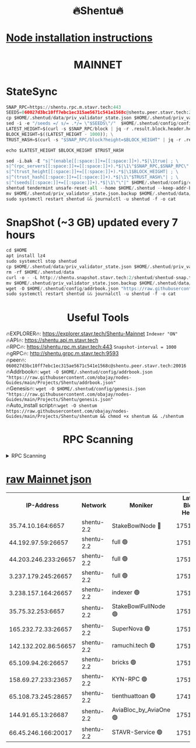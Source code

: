 <h1 align="center"> 🔥Shentu🔥</h1>

[Node installation instructions](https://github.com/obajay/nodes-Guides/tree/main/Projects/Shentu)
=
<h1 align="center"> MAINNET</h1>

# StateSync
```python
SNAP_RPC=https://shentu.rpc.m.stavr.tech:443
SEEDS=060027d3bc10ff7ebc1ec315ae5671c541e1568c@shentu.peer.stavr.tech:20016
cp $HOME/.shentud/data/priv_validator_state.json $HOME/.shentud/priv_validator_state.json.backup
sed -i -e "/seeds =/ s/= .*/= \"$SEEDS\"/"  $HOME/.shentud/config/config.toml
LATEST_HEIGHT=$(curl -s $SNAP_RPC/block | jq -r .result.block.header.height); \
BLOCK_HEIGHT=$((LATEST_HEIGHT - 1000)); \
TRUST_HASH=$(curl -s "$SNAP_RPC/block?height=$BLOCK_HEIGHT" | jq -r .result.block_id.hash)

echo $LATEST_HEIGHT $BLOCK_HEIGHT $TRUST_HASH

sed -i.bak -E "s|^(enable[[:space:]]+=[[:space:]]+).*$|\1true| ; \
s|^(rpc_servers[[:space:]]+=[[:space:]]+).*$|\1\"$SNAP_RPC,$SNAP_RPC\"| ; \
s|^(trust_height[[:space:]]+=[[:space:]]+).*$|\1$BLOCK_HEIGHT| ; \
s|^(trust_hash[[:space:]]+=[[:space:]]+).*$|\1\"$TRUST_HASH\"| ; \
s|^(seeds[[:space:]]+=[[:space:]]+).*$|\1\"\"|" $HOME/.shentud/config/config.toml
shentud tendermint unsafe-reset-all --home $HOME/.shentud --keep-addr-book
mv $HOME/.shentud/priv_validator_state.json.backup $HOME/.shentud/data/priv_validator_state.json
sudo systemctl restart shentud && journalctl -u shentud -f -o cat
```
# SnapShot (~3 GB) updated every 7 hours
```python
cd $HOME
apt install lz4
sudo systemctl stop shentud
cp $HOME/.shentud/data/priv_validator_state.json $HOME/.shentud/priv_validator_state.json.backup
rm -rf $HOME/.shentud/data
curl -o - -L http://shentu.snapshot.stavr.tech:2/shentud/shentud-snap.tar.lz4 | lz4 -c -d - | tar -x -C $HOME/.shentud --strip-components 2
mv $HOME/.shentud/priv_validator_state.json.backup $HOME/.shentud/data/priv_validator_state.json
wget -O $HOME/.shentud/config/addrbook.json "https://raw.githubusercontent.com/obajay/nodes-Guides/main/Projects/Shentu/addrbook.json"
sudo systemctl restart shentud && journalctl -u shentud -f -o cat
```

 <h1 align="center"> Useful Tools</h1>

🔥EXPLORER🔥:     https://explorer.stavr.tech/Shentu-Mainnet        `Indexer "ON"` \
🔥API🔥:          https://shentu.api.m.stavr.tech \
🔥RPC🔥:          https://shentu.rpc.m.stavr.tech:443              `Snapshot-interval = 1000` \
🔥gRPC🔥:         http://shentu.grpc.m.stavr.tech:9593 \
🔥peer🔥:         `060027d3bc10ff7ebc1ec315ae5671c541e1568c@shentu.peer.stavr.tech:20016` \
🔥Addrbook🔥:  `wget -O $HOME/.shentud/config/addrbook.json "https://raw.githubusercontent.com/obajay/nodes-Guides/main/Projects/Shentu/addrbook.json"` \
🔥Genesis🔥:  `wget -O $HOME/.shentud/config/genesis.json "https://raw.githubusercontent.com/obajay/nodes-Guides/main/Projects/Shentu/genesis.json"` \
🔥Auto_install script🔥:`wget -O shentum https://raw.githubusercontent.com/obajay/nodes-Guides/main/Projects/Shentu/shentum && chmod +x shentum && ./shentum`

<h1 align="center"> RPC Scanning</h1>

<details>
<summary>RPC Scanning</summary>

<h2 align="center"> We scan nodes in real time every 4 hours. And we provide the final result of RPC endpoints.
We cannot influence the operation of these nodes in any way. </h2>


```python
If Voting Power is higher than 0 --> then the Node is a validator of the network and may be subject to attack and be a potential threat to the chain.
```
```python
We marked such validators with a red symbol
```

</details>

[raw Mainnet json](https://rpc-check.shentum.stavr.tech/shentum/rpc-shentum-result.json)
=


<table><tr><th>IP-Address</th><th>Network</th><th>Moniker</th><th>Latest Block Height</th><th>Earliest Block Height</th><th>Catching Up</th><th>Tx Index</th><th>Voting Power</th><th>Scan Time</th></tr><tr><td>35.74.10.164:6657</td><td>shentu-2.2</td><td>StakeBowlNode 🔴</td><td>17512840</td><td>8308501</td><td>False</td><td>on</td><td>50178</td><td>2024-03-06T06:10:30.977026149UTC</td></tr><tr><td>44.192.97.59:26657</td><td>shentu-2.2</td><td>full 🟢</td><td>17512840</td><td>9786901</td><td>False</td><td>on</td><td>0</td><td>2024-03-06T06:10:29.732850148UTC</td></tr><tr><td>44.203.246.233:26657</td><td>shentu-2.2</td><td>full 🟢</td><td>17512841</td><td>9786901</td><td>False</td><td>on</td><td>0</td><td>2024-03-06T06:10:37.660363423UTC</td></tr><tr><td>3.237.179.245:26657</td><td>shentu-2.2</td><td>full 🟢</td><td>17512842</td><td>9786901</td><td>False</td><td>on</td><td>0</td><td>2024-03-06T06:10:44.419399097UTC</td></tr><tr><td>3.238.157.164:26657</td><td>shentu-2.2</td><td>indexer 🟢</td><td>17512843</td><td>9786901</td><td>False</td><td>on</td><td>0</td><td>2024-03-06T06:10:51.550784129UTC</td></tr><tr><td>35.75.32.253:6657</td><td>shentu-2.2</td><td>StakeBowlFullNode 🟢</td><td>17512847</td><td>10470762</td><td>False</td><td>on</td><td>0</td><td>2024-03-06T06:11:13.472691235UTC</td></tr><tr><td>165.232.72.33:26657</td><td>shentu-2.2</td><td>SuperNova 🟢</td><td>17512846</td><td>15936001</td><td>False</td><td>off</td><td>0</td><td>2024-03-06T06:11:12.251363640UTC</td></tr><tr><td>142.132.202.86:56657</td><td>shentu-2.2</td><td>ramuchi.tech 🟢</td><td>17512853</td><td>16196001</td><td>False</td><td>on</td><td>0</td><td>2024-03-06T06:11:53.704051788UTC</td></tr><tr><td>65.109.94.26:26657</td><td>shentu-2.2</td><td>bricks 🟢</td><td>17512854</td><td>16401001</td><td>False</td><td>on</td><td>0</td><td>2024-03-06T06:11:58.612230744UTC</td></tr><tr><td>158.69.27.233:23657</td><td>shentu-2.2</td><td>KYN-RPC 🟢</td><td>17512853</td><td>16778677</td><td>False</td><td>on</td><td>0</td><td>2024-03-06T06:11:51.447135186UTC</td></tr><tr><td>65.108.73.245:28657</td><td>shentu-2.2</td><td>tienthuattoan 🟢</td><td>17415110</td><td>17399930</td><td>False</td><td>on</td><td>0</td><td>2024-03-06T06:11:22.273125061UTC</td></tr><tr><td>144.91.65.13:26687</td><td>shentu-2.2</td><td>AviaBloc_by_AviaOne 🟢</td><td>17512848</td><td>17507074</td><td>False</td><td>off</td><td>0</td><td>2024-03-06T06:11:21.953699936UTC</td></tr><tr><td>66.45.246.166:20017</td><td>shentu-2.2</td><td>STAVR-Service 🟢</td><td>17512854</td><td>17511001</td><td>False</td><td>on</td><td>0</td><td>2024-03-06T06:11:58.312236336UTC</td></tr></table>
